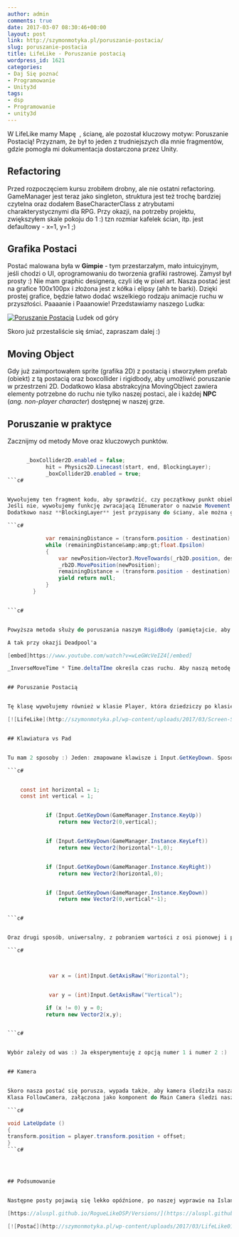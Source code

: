 ```yaml
---
author: admin
comments: true
date: 2017-03-07 08:30:46+00:00
layout: post
link: http://szymonmotyka.pl/poruszanie-postacia/
slug: poruszanie-postacia
title: LifeLike - Poruszanie postacią
wordpress_id: 1621
categories:
- Daj Się poznać
- Programowanie
- Unity3d
tags:
- dsp
- Programowanie
- unity3d
---
```


W LifeLike mamy Mapę  , ścianę, ale pozostał kluczowy motyw: Poruszanie Postacią! Przyznam, że był to jeden z trudniejszych dla mnie fragmentów, gdzie pomogła mi dokumentacja dostarczona przez Unity.
<!-- more -->


## Refactoring


Przed rozpoczęciem kursu zrobiłem drobny, ale nie ostatni refactoring. GameManager jest teraz jako singleton, struktura jest też trochę bardziej czytelna oraz dodałem BaseCharacterClass z atrybutami charakterystycznymi dla RPG.
Przy okazji, na potrzeby projektu, zwiększyłem skale pokoju do 1 :) tzn rozmiar kafelek ścian, itp. jest defaultowy - x=1, y=1 ;)


## Grafika Postaci


Postać malowana była w **Gimpie** - tym przestarzałym, mało intuicyjnym, jeśli chodzi o UI, oprogramowaniu do tworzenia grafiki rastrowej.
Zamysł był prosty :) Nie mam graphic designera, czyli idę w pixel art. Nasza postać jest na grafice 100x100px i złożona jest z kółka i elipsy (ahh te barki). Dzięki prostej grafice, będzie łatwo dodać wszelkiego rodzaju animacje ruchu w przyszłości.
Paaaanie i Paaanowie! Przedstawiamy naszego Ludka:

[![Poruszanie Postacią](http://szymonmotyka.pl/wp-content/uploads/2017/03/Character.png)](http://szymonmotyka.pl/wp-content/uploads/2017/03/Character.png) Ludek od góry

Skoro już przestaliście się śmiać, zapraszam dalej :)


## Moving Object


Gdy już zaimportowałem sprite (grafika 2D) z postacią i stworzyłem prefab (obiekt) z tą postacią oraz boxcollider i rigidbody, aby umożliwić poruszanie w przestrzeni 2D. Dodatkowo klasa abstrakcyjna MovingObject zawiera elementy potrzebne do ruchu nie tylko naszej postaci, ale i każdej **NPC** (_ang. non-player character_) dostępnej w naszej grze.


## Poruszanie w praktyce


Zacznijmy od metody Move oraz kluczowych punktów.

```c# 

	  _boxCollider2D.enabled = false;
            hit = Physics2D.Linecast(start, end, BlockingLayer);
            _boxCollider2D.enabled = true;
```c# 


Wywołujemy ten fragment kodu, aby sprawdzić, czy początkowy punkt obiektu oraz końcowy nie będą nachodziły na element, który tą postać ma blokować.
Jeśli nie, wywołujemy funkcję zwracającą IEnumerator o nazwie Movement (ależ jestem oryginalny) .
Dodatkowo nasz **BlockingLayer** jest przypisany do ściany, ale można go też przypisać do innych rzeczy, czyli np. elementów otoczenia, zablokowanych drzwi czy przeciwników. W zależności od *blockingLayer*, będziemy później wykonywać określone akcje, typu włamywanie do pokoi, bezpośredni atak itp. lub próba spacyfikowania ściany za pomocą głowy lub innych skilli :)

```c# 

            var remainingDistance = (transform.position - destination).sqrMagnitude;
            while (remainingDistance&amp;amp;gt;float.Epsilon)
            {
                var newPosition=Vector3.MoveTowards(_rb2D.position, destination, _inverseMoveTime * Time.deltaTime);
                _rb2D.MovePosition(newPosition);
                remainingDistance = (transform.position - destination).sqrMagnitude;
                yield return null;
            }
        }


```c# 


Powyższa metoda służy do poruszania naszym RigidBody (pamiętajcie, aby ustawić go jako **Kinematic**, chyba, że chcecie widzieć jak postać próbuje poruszać się po pionowej ścianie do góry, niczym **Deadpool** próbujący udawać **Spidermana** … czyli bezsktucznie :)

A tak przy okazji Deadpool'a

[embed]https://www.youtube.com/watch?v=wLeGWcVeIZ4[/embed]

_InverseMoveTime * Time.deltaTIme określa czas ruchu. Aby naszą metodę uruchomić w unitowskim StartCoroutine(Movement(end)) potrzebujemy, żeby zwracało nam yielda. Nasz ruch wywołujemy za pomocą metody AttemtMove<T>(Vector2 Destination), gdzie T jest Componentem, do którego będziemy się potem odwoływać w akcji z wpadnięciem na obiekt :)


## Poruszanie Postacią


Tę klasę wywołujemy również w klasie Player, która dziedziczy po klasie **MovingObject**. Klasa ta obsługuję cały charakter postaci, czyli klasę postaci, atrybuty, poziom, hp, doświadczenie oraz listę dostępnych skilli. Tu też w Update sprawdzana jest reakcja na ruch postaci oraz logika z nią związan. Na obecnym etapie przejdźmy jednak do ruchu, czyli dylemat prawdziwego gracza - odwieczna bitwa - “Klawiatura (+ Mysz) Vs Pad). Nie pomogę rozwiązać tego, ponieważ jestem fanem obu typów i ani jednego nie dyskryminuję.

[![LifeLike](http://szymonmotyka.pl/wp-content/uploads/2017/03/Screen-Shot-2017-03-05-at-16.24.46-409x1024.png)](http://szymonmotyka.pl/wp-content/uploads/2017/03/Screen-Shot-2017-03-05-at-16.24.46.png) Edytor postaci


## Klawiatura vs Pad


Tu mam 2 sposoby :) Jeden: zmapowane klawisze i Input.GetKeyDown. Sposób dobry, zwłaszcza, gdy gra jest **turn based** (turowa), a wszystkie klawisze chcemy ręcznie zmapować (w GameManager Prefab mamy do tego edytor). Oczywiście są inne akcje w przypadku trzymania przycisku itp. Ogromną zaletą takiego rozwiązania jest szeroka konfiguralności, jednak minusem jest dodatkowy kod, w przypadku chęci przeportowania gry na coś innego niż klawiaturę.

```c# 


	const int horizontal = 1;
	const int vertical = 1;


            if (Input.GetKeyDown(GameManager.Instance.KeyUp))
                return new Vector2(0,vertical);


            if (Input.GetKeyDown(GameManager.Instance.KeyLeft))
                return new Vector2(horizontal*-1,0);


            if (Input.GetKeyDown(GameManager.Instance.KeyRight))
                return new Vector2(horizontal,0);


            if (Input.GetKeyDown(GameManager.Instance.KeyDown))
                return new Vector2(0,vertical*-1);


```c# 


Oraz drugi sposób, uniwersalny, z pobraniem wartości z osi pionowej i poziomej -> co odpowiada albo za klawisze **Up/Down** i **Left/Right** (zwraca wartosc -1 -> 0 -> 1). Jest to dobre, ponieważ przy podpięciu pada, lewa gałka jest tego odpowiednikiem, także w przypadku telefonu, gałka odpowiada za horizontal i vertical. Czyli teoretycznie wypada idealnie, a jednak _“coś poszło nie tak”_. Czasami nie reaguje poprawnie na ruch gałką, a czasami rusza o 2 pola, zamiast o jedno. Czyli pobiera ciągle, ale nie w równym czasie. Jeśli macie jakieś sugestie, zapraszam do sprawdzenia kodu, przetestowania i podzielenia się radami :)

```c# 



             var x = (int)Input.GetAxisRaw("Horizontal");


             var y = (int)Input.GetAxisRaw("Vertical");

            if (x != 0) y = 0;
            return new Vector2(x,y);


```c# 


Wybór zależy od was :) Ja eksperymentuję z opcją numer 1 i numer 2 :)


## Kamera


Skoro nasza postać się porusza, wypada także, aby kamera śledziła naszą postać :)
Klasa FollowCamera, załączona jako komponent do Main Camera śledzi naszą postać - GameObject jest przypisany na podstawie taga.

```c# 

void LateUpdate ()
{
transform.position = player.transform.position + offset;
}
```c# 




## Podsumowanie


Następne posty pojawią się lekko opóźnione, po naszej wyprawie na Islandię, o której można przeczytać na **kawowipodroznicy.pl.** Prawdopodobnie, będę też uruchamiał WebPlayera z aktualną wersją gry. Poza animacjami postaci, postaram się jeszcze poruszyć (także dla samonauki) **TDD** (_ang. Test-driven Development_).

[https://aluspl.github.io/RogueLikeDSP/Versions/](https://aluspl.github.io/RogueLikeDSP/Versions/) - Link do 1. wersji :)

[![Postać](http://szymonmotyka.pl/wp-content/uploads/2017/03/LifeLike01-1.gif)](http://szymonmotyka.pl/wp-content/uploads/2017/03/LifeLike01-1.gif) LifeLIke GIF
